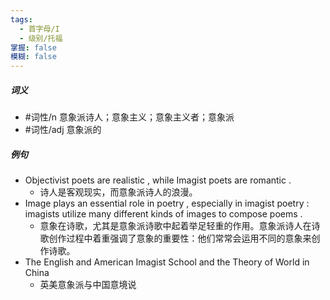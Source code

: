 ```yaml
---
tags:
  - 首字母/I
  - 级别/托福
掌握: false
模糊: false
---
```

##### 词义
- #词性/n  意象派诗人；意象主义；意象主义者；意象派
- #词性/adj  意象派的
##### 例句
- Objectivist poets are realistic , while Imagist poets are romantic .
	- 诗人是客观现实，而意象派诗人的浪漫。
- Image plays an essential role in poetry , especially in imagist poetry : imagists utilize many different kinds of images to compose poems .
	- 意象在诗歌，尤其是意象派诗歌中起着举足轻重的作用。意象派诗人在诗歌创作过程中着重强调了意象的重要性：他们常常会运用不同的意象来创作诗歌。
- The English and American Imagist School and the Theory of World in China
	- 英美意象派与中国意境说
